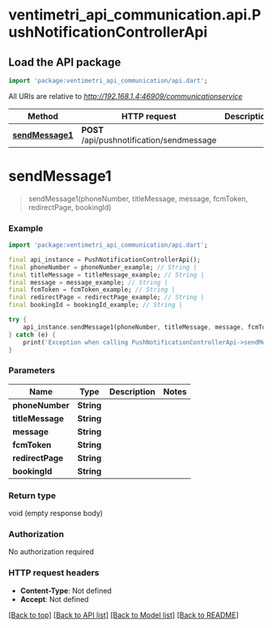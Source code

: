 # ventimetri_api_communication.api.PushNotificationControllerApi

## Load the API package
```dart
import 'package:ventimetri_api_communication/api.dart';
```

All URIs are relative to *http://192.168.1.4:46909/communicationservice*

Method | HTTP request | Description
------------- | ------------- | -------------
[**sendMessage1**](PushNotificationControllerApi.md#sendmessage1) | **POST** /api/pushnotification/sendmessage | 


# **sendMessage1**
> sendMessage1(phoneNumber, titleMessage, message, fcmToken, redirectPage, bookingId)



### Example
```dart
import 'package:ventimetri_api_communication/api.dart';

final api_instance = PushNotificationControllerApi();
final phoneNumber = phoneNumber_example; // String | 
final titleMessage = titleMessage_example; // String | 
final message = message_example; // String | 
final fcmToken = fcmToken_example; // String | 
final redirectPage = redirectPage_example; // String | 
final bookingId = bookingId_example; // String | 

try {
    api_instance.sendMessage1(phoneNumber, titleMessage, message, fcmToken, redirectPage, bookingId);
} catch (e) {
    print('Exception when calling PushNotificationControllerApi->sendMessage1: $e\n');
}
```

### Parameters

Name | Type | Description  | Notes
------------- | ------------- | ------------- | -------------
 **phoneNumber** | **String**|  | 
 **titleMessage** | **String**|  | 
 **message** | **String**|  | 
 **fcmToken** | **String**|  | 
 **redirectPage** | **String**|  | 
 **bookingId** | **String**|  | 

### Return type

void (empty response body)

### Authorization

No authorization required

### HTTP request headers

 - **Content-Type**: Not defined
 - **Accept**: Not defined

[[Back to top]](#) [[Back to API list]](../README.md#documentation-for-api-endpoints) [[Back to Model list]](../README.md#documentation-for-models) [[Back to README]](../README.md)

